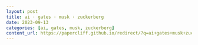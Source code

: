 ```yaml
---
layout: post
title: ai · gates · musk · zuckerberg
date: 2023-09-13
categories: [ai, gates, musk, zuckerberg]
content_url: https://papercliff.github.io/redirect/?q=ai+gates+musk+zuckerberg&tbs=cdr:1,cd_min:9/12/2023,cd_max:9/14/2023
---
```

